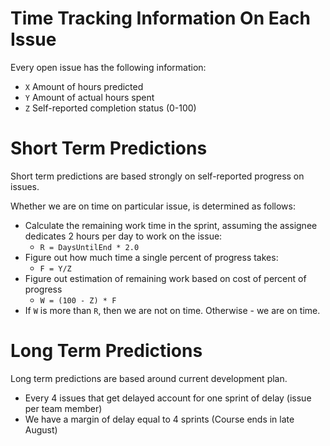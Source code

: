 # Time Tracking Information On Each Issue
Every open issue has the following information:
- `X` Amount of hours predicted
- `Y` Amount of actual hours spent
- `Z` Self-reported completion status (0-100)
# Short Term Predictions
Short term predictions are based strongly on self-reported progress on issues. 

Whether we are on time on particular issue, is determined as follows:
- Calculate the remaining work time in the sprint, assuming the assignee dedicates 2 hours per day to work on the issue:
	- `R = DaysUntilEnd * 2.0`
- Figure out how much time a single percent of progress takes:
	- `F = Y/Z`
- Figure out estimation of remaining work based on cost of percent of progress
	- `W = (100 - Z) * F`
- If `W` is more than `R`, then we are not on time. Otherwise - we are on time.
# Long Term Predictions
Long term predictions are based around current development plan.
- Every 4 issues that get delayed account for one sprint of delay (issue per team member)
- We have a margin of delay equal to 4 sprints (Course ends in late August)
